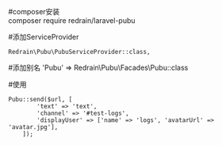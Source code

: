     
#composer安装        
    composer require redrain/laravel-pubu
    
#添加ServiceProvider

    Redrain\Pubu\PubuServiceProvider::class,
    
#添加别名
    'Pubu' => Redrain\Pubu\Facades\Pubu::class
        
#使用
    
    Pubu::send($url, [
            'text' => 'text',
            'channel' => '#test-logs',
            'displayUser' => ['name' => 'logs', 'avatarUrl' => 'avatar.jpg'],
        ]);